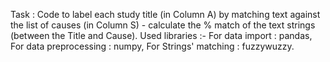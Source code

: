 Task : Code to label each study title (in Column A) by matching text against the list of causes (in Column S) - calculate the % match of the text strings (between the Title and Cause).
Used libraries :-
  For data import : pandas,
  For data preprocessing : numpy,
  For Strings' matching : fuzzywuzzy.

